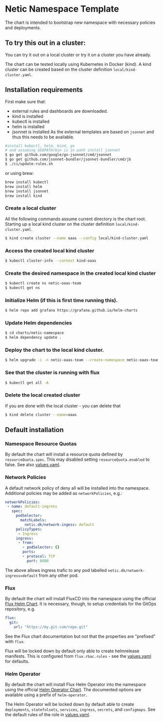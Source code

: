 # Netic Namespace Template

The chart is intended to bootstrap new namespace with necessary policies and deployments. 

## To try this out in a cluster:
You can try it out on a local cluster or try it on a cluster you have already.

The chart can be tested locally using Kubernetes in Docker (kind).
A kind cluster can be created based on the cluster definition `local/kind-cluster.yaml`.

## Installation requirements
First make sure that:
 - external rules and dashboards are downloaded. 
 - kind is installed
 - kubectl is installed
 - helm is installed
 - jsonnet is installed
As the external templates are based on `jsonnet` and thus this needs to be available.

```bash
#install kubectl, helm, kind, go
# and assuming $GOPATH/bin is in path install jsonnet
$ go get github.com/google/go-jsonnet/cmd/jsonnet
$ go get github.com/jsonnet-bundler/jsonnet-bundler/cmd/jb
$ ./ci/update-rules.sh
```
or using brew:
```bash
brew install kubectl
brew install helm
brew install jsonnet
brew install kind
```

### Create a local cluster
All the following commands assume current directory is the chart root.
Starting up a local kind cluster on the cluster definition `local/kind-cluster.yaml`.
```bash
$ kind create cluster --name oaas --config local/kind-cluster.yaml
```
### Access the created local kind cluster
```bash
$ kubectl cluster-info --context kind-oaas
```

### Create the desired namespace in the created local kind cluster
```bash
$ kubectl create ns netic-oaas-team
$ kubectl get ns
```

### Initialize Helm (if this is first time running this).
```bash
$ helm repo add grafana https://grafana.github.io/helm-charts
```

### Update Helm dependencies
```bash
$ cd charts/netic-namespace
$ helm dependency update .
```

### Deploy the chart to the local kind cluster.
```bash
$ helm upgrade -i -n netic-oaas-team --create-namespace netic-oaas-team .
```
### See that the cluster is running with flux
```bash
$ kubectl get all -A 
```
### Delete the local created cluster
If you are done with the local cluster - you can delete that
```bash
$ kind delete cluster --name=oaas
```
## Default installation

### Namespace Resource Quotas

By default the chart will install a resource quota defined by `resourceQuota.spec`. This may disabled setting `resourceQuota.enabled` to false. See also [values.yaml](./values.yaml).


### Network Policies

A default network policy of deny all will be installed into the namespace. Additional policies may be
added as `networkPolicies`, e.g.:

```yaml
networkPolicies:
 - name: default-ingress
   spec:
     podSelector:
       matchLabels:
         netic.dk/network-ingess: default
     policyTypes:
      - Ingress
     ingress:
      - from:
        - podSelector: {}
        ports:
        - protocol: TCP
          port: 8080
```

The above allows ingress trafic to any pod labelled `netic.dk/network-ingress=default` from any other pod.


### Flux

By default the chart will install FluxCD into the namespace using the
official [Flux Helm Chart](https://github.com/fluxcd/flux/tree/master/chart/flux). It is necessary, though, to setup credentials for the GitOps repository, e.g.

```yaml
flux:
  git:
    url: "https://my.git.com/repo.git"
```

See the Flux chart documentation but not that the properties are "prefixed" with `flux`.

Flux will be locked down by default only able to create helmrelease manifests. This is configured from `flux.rbac.rules` - see the [values.yaml](./values.yaml) for defaults.


### Helm Operator

By default the chart will install Flux Helm Operator into the namespace using the official [Helm Operator Chart](https://github.com/fluxcd/helm-operator/tree/master/chart/helm-operator). The documented options are available using a prefix of `helm-operator`.

The Helm Operator will be locked down by default able to create `deployments`, `statefulsets`, `services`, `ingress`, `secrets`, and `configmaps`. See the default rules of the role in [values.yaml](./values.yaml).
